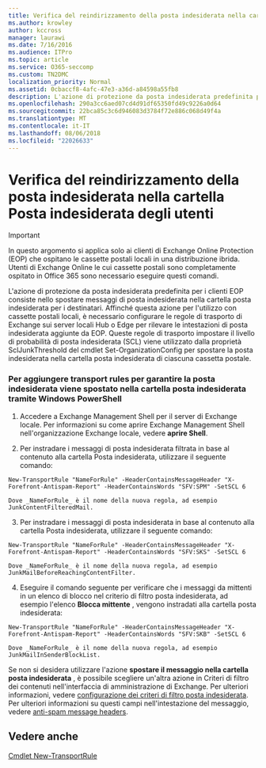 ```yaml
---
title: Verifica del reindirizzamento della posta indesiderata nella cartella Posta indesiderata degli utenti
ms.author: krowley
author: kccross
manager: laurawi
ms.date: 7/16/2016
ms.audience: ITPro
ms.topic: article
ms.service: O365-seccomp
ms.custom: TN2DMC
localization_priority: Normal
ms.assetid: 0cbaccf8-4afc-47e3-a36d-a84598a55fb8
description: L'azione di protezione da posta indesiderata predefinita per i clienti EOP consiste nello spostare messaggi di posta indesiderata nella cartella posta indesiderata per i destinatari. Affinché questa azione per l'utilizzo con cassette postali locali, è necessario configurare le regole di trasporto di Exchange sui server locali Hub o Edge per rilevare le intestazioni di posta indesiderata aggiunte da EOP. Queste regole di trasporto impostare il livello di probabilità di posta indesiderata (SCL) viene utilizzato dalla proprietà SclJunkThreshold del cmdlet Set-OrganizationConfig per spostare la posta indesiderata nella cartella posta indesiderata di ciascuna cassetta postale.
ms.openlocfilehash: 290a3cc6aed07cd4d91df65350fd49c9226a0d64
ms.sourcegitcommit: 22bca85c3c6d946083d3784f72e886c068d49f4a
ms.translationtype: MT
ms.contentlocale: it-IT
ms.lasthandoff: 08/06/2018
ms.locfileid: "22026633"
---
```

# <a name="ensure-that-spam-is-routed-to-each-users-junk-email-folder"></a>Verifica del reindirizzamento della posta indesiderata nella cartella Posta indesiderata degli utenti

> [!IMPORTANT]
> In questo argomento si applica solo ai clienti di Exchange Online Protection (EOP) che ospitano le cassette postali locali in una distribuzione ibrida. Utenti di Exchange Online le cui cassette postali sono completamente ospitato in Office 365 sono necessario eseguire questi comandi. 
  
L'azione di protezione da posta indesiderata predefinita per i clienti EOP consiste nello spostare messaggi di posta indesiderata nella cartella posta indesiderata per i destinatari. Affinché questa azione per l'utilizzo con cassette postali locali, è necessario configurare le regole di trasporto di Exchange sui server locali Hub o Edge per rilevare le intestazioni di posta indesiderata aggiunte da EOP. Queste regole di trasporto impostare il livello di probabilità di posta indesiderata (SCL) viene utilizzato dalla proprietà SclJunkThreshold del cmdlet Set-OrganizationConfig per spostare la posta indesiderata nella cartella posta indesiderata di ciascuna cassetta postale. 
  
### <a name="to-add-transport-rules-to-ensure-spam-is-moved-to-the-junk-email-folder-by-using-windows-powershell"></a>Per aggiungere transport rules per garantire la posta indesiderata viene spostato nella cartella posta indesiderata tramite Windows PowerShell

1. Accedere a Exchange Management Shell per il server di Exchange locale. Per informazioni su come aprire Exchange Management Shell nell'organizzazione Exchange locale, vedere **aprire Shell**.
    
2. Per instradare i messaggi di posta indesiderata filtrata in base al contenuto alla cartella Posta indesiderata, utilizzare il seguente comando:
    
  ```
  New-TransportRule "NameForRule" -HeaderContainsMessageHeader "X-Forefront-Antispam-Report" -HeaderContainsWords "SFV:SPM" -SetSCL 6
  ```

    Dove _NameForRule_ è il nome della nuova regola, ad esempio JunkContentFilteredMail. 
    
3. Per instradare i messaggi di posta indesiderata in base al contenuto alla cartella Posta indesiderata, utilizzare il seguente comando:
    
  ```
  New-TransportRule "NameForRule" -HeaderContainsMessageHeader "X-Forefront-Antispam-Report" -HeaderContainsWords "SFV:SKS" -SetSCL 6
  ```

    Dove _NameForRule_ è il nome della nuova regola, ad esempio JunkMailBeforeReachingContentFilter. 
    
4. Eseguire il comando seguente per verificare che i messaggi da mittenti in un elenco di blocco nel criterio di filtro posta indesiderata, ad esempio l'elenco **Blocca mittente** , vengono instradati alla cartella posta indesiderata: 
    
  ```
  New-TransportRule "NameForRule" -HeaderContainsMessageHeader "X-Forefront-Antispam-Report" -HeaderContainsWords "SFV:SKB" -SetSCL 6
  ```

    Dove _NameForRule_ è il nome della nuova regola, ad esempio JunkMailInSenderBlockList. 
    
Se non si desidera utilizzare l'azione **spostare il messaggio nella cartella posta indesiderata** , è possibile scegliere un'altra azione in Criteri di filtro dei contenuti nell'interfaccia di amministrazione di Exchange. Per ulteriori informazioni, vedere [configurazione dei criteri di filtro posta indesiderata](configure-your-spam-filter-policies.md). Per ulteriori informazioni su questi campi nell'intestazione del messaggio, vedere [anti-spam message headers](anti-spam-message-headers.md).
  
## <a name="see-also"></a>Vedere anche

[Cmdlet New-TransportRule](https://technet.microsoft.com/library/bb125138%28v=exchg.160%29.aspx)

